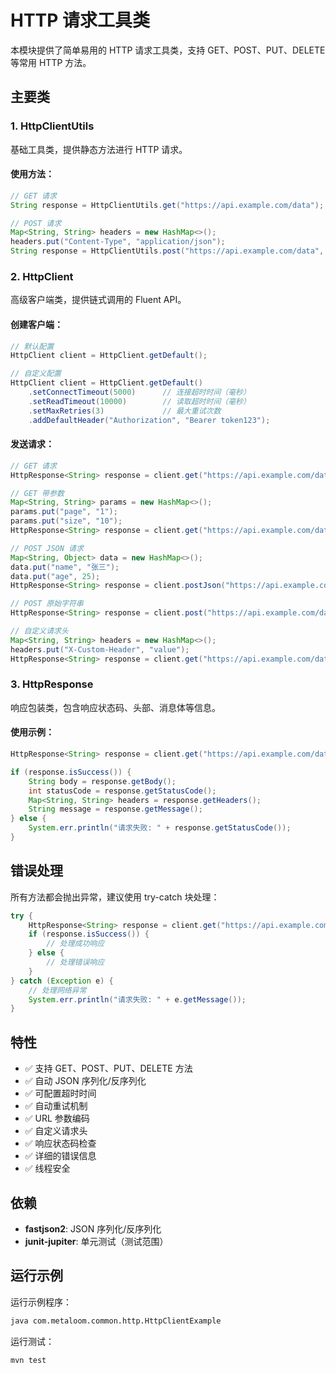 # HTTP 请求工具类

本模块提供了简单易用的 HTTP 请求工具类，支持 GET、POST、PUT、DELETE 等常用 HTTP 方法。

## 主要类

### 1. HttpClientUtils
基础工具类，提供静态方法进行 HTTP 请求。

#### 使用方法：
```java
// GET 请求
String response = HttpClientUtils.get("https://api.example.com/data");

// POST 请求
Map<String, String> headers = new HashMap<>();
headers.put("Content-Type", "application/json");
String response = HttpClientUtils.post("https://api.example.com/data", jsonString, headers);
```

### 2. HttpClient
高级客户端类，提供链式调用的 Fluent API。

#### 创建客户端：
```java
// 默认配置
HttpClient client = HttpClient.getDefault();

// 自定义配置
HttpClient client = HttpClient.getDefault()
    .setConnectTimeout(5000)      // 连接超时时间（毫秒）
    .setReadTimeout(10000)        // 读取超时时间（毫秒）
    .setMaxRetries(3)             // 最大重试次数
    .addDefaultHeader("Authorization", "Bearer token123");
```

#### 发送请求：
```java
// GET 请求
HttpResponse<String> response = client.get("https://api.example.com/data");

// GET 带参数
Map<String, String> params = new HashMap<>();
params.put("page", "1");
params.put("size", "10");
HttpResponse<String> response = client.get("https://api.example.com/data", params);

// POST JSON 请求
Map<String, Object> data = new HashMap<>();
data.put("name", "张三");
data.put("age", 25);
HttpResponse<String> response = client.postJson("https://api.example.com/users", data);

// POST 原始字符串
HttpResponse<String> response = client.post("https://api.example.com/data", jsonString);

// 自定义请求头
Map<String, String> headers = new HashMap<>();
headers.put("X-Custom-Header", "value");
HttpResponse<String> response = client.get("https://api.example.com/data", null, headers);
```

### 3. HttpResponse
响应包装类，包含响应状态码、头部、消息体等信息。

#### 使用示例：
```java
HttpResponse<String> response = client.get("https://api.example.com/data");

if (response.isSuccess()) {
    String body = response.getBody();
    int statusCode = response.getStatusCode();
    Map<String, String> headers = response.getHeaders();
    String message = response.getMessage();
} else {
    System.err.println("请求失败: " + response.getStatusCode());
}
```

## 错误处理

所有方法都会抛出异常，建议使用 try-catch 块处理：

```java
try {
    HttpResponse<String> response = client.get("https://api.example.com/data");
    if (response.isSuccess()) {
        // 处理成功响应
    } else {
        // 处理错误响应
    }
} catch (Exception e) {
    // 处理网络异常
    System.err.println("请求失败: " + e.getMessage());
}
```

## 特性

- ✅ 支持 GET、POST、PUT、DELETE 方法
- ✅ 自动 JSON 序列化/反序列化
- ✅ 可配置超时时间
- ✅ 自动重试机制
- ✅ URL 参数编码
- ✅ 自定义请求头
- ✅ 响应状态码检查
- ✅ 详细的错误信息
- ✅ 线程安全

## 依赖

- **fastjson2**: JSON 序列化/反序列化
- **junit-jupiter**: 单元测试（测试范围）

## 运行示例

运行示例程序：
```bash
java com.metaloom.common.http.HttpClientExample
```

运行测试：
```bash
mvn test
```